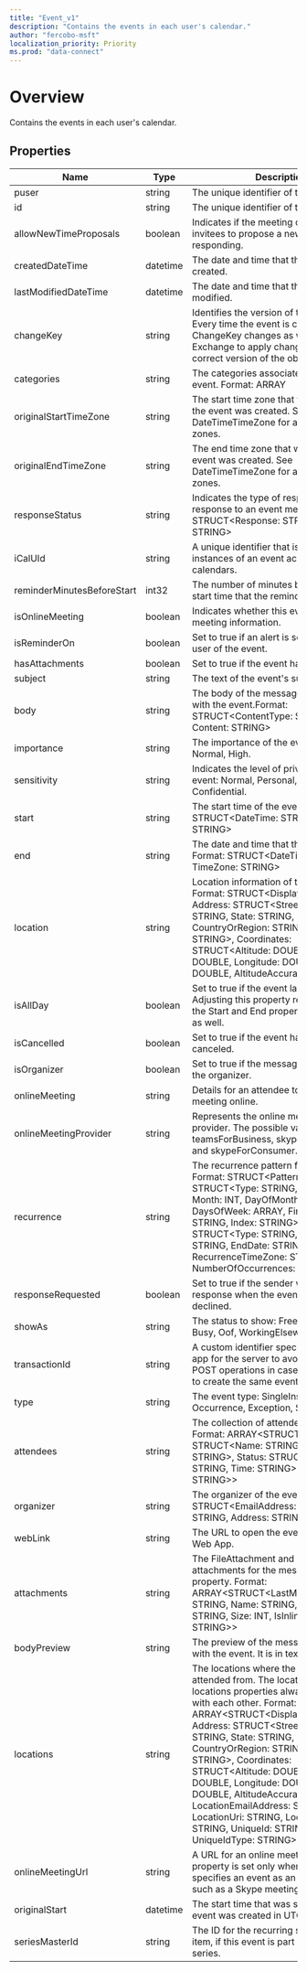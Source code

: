 ```yaml
---
title: "Event_v1"
description: "Contains the events in each user's calendar."
author: "fercobo-msft"
localization_priority: Priority
ms.prod: "data-connect"
---
```


# Overview

Contains the events in each user's calendar.

## Properties

| Name                       | Type     | Description                                                                                                                                                                                                                                                                                                                                                                                                                                                                                                                      |
| -------------------------- | -------- | -------------------------------------------------------------------------------------------------------------------------------------------------------------------------------------------------------------------------------------------------------------------------------------------------------------------------------------------------------------------------------------------------------------------------------------------------------------------------------------------------------------------------------- |
| puser                         | string   | The unique identifier of the user.  
| id                         | string   | The unique identifier of the event.                                                                                                                                                                                                                                                                                                                                                                                                                                                                                              |
| allowNewTimeProposals      | boolean  | Indicates if the meeting organizer allows invitees to propose a new time when responding.                                                                                                                                                                                                                                                                                                                                                                                                                                        |
| createdDateTime            | datetime | The date and time that the event was created.                                                                                                                                                                                                                                                                                                                                                                                                                                                                                    |
| lastModifiedDateTime       | datetime | The date and time that the event was last modified.                                                                                                                                                                                                                                                                                                                                                                                                                                                                              |
| changeKey                  | string   | Identifies the version of the event object. Every time the event is changed, ChangeKey changes as well. This allows Exchange to apply changes to the correct version of the object.                                                                                                                                                                                                                                                                                                                                              |
| categories                 | string   | The categories associated with the event. Format: ARRAY<STRING>                                                                                                                                                                                                                                                                                                                                                                                                                                                                  |
| originalStartTimeZone      | string   | The start time zone that was set when the event was created. See DateTimeTimeZone for a list of valid time zones.                                                                                                                                                                                                                                                                                                                                                                                                                |
| originalEndTimeZone        | string   | The end time zone that was set when the event was created. See DateTimeTimeZone for a list of valid time zones.                                                                                                                                                                                                                                                                                                                                                                                                                  |
| responseStatus             | string   | Indicates the type of response sent in response to an event message. Format: STRUCT<Response: STRING, Time: STRING>                                                                                                                                                                                                                                                                                                                                                                                                              |
| iCalUId                    | string   | A unique identifier that is shared by all instances of an event across different calendars.                                                                                                                                                                                                                                                                                                                                                                                                                                      |
| reminderMinutesBeforeStart | int32    | The number of minutes before the event start time that the reminder alert occurs.                                                                                                                                                                                                                                                                                                                                                                                                                                                |
| isOnlineMeeting            | boolean  | Indicates whether this event has online meeting information.                                                                                                                                                                                                                                                                                                                                                                                                                                                                     |
| isReminderOn               | boolean  | Set to true if an alert is set to remind the user of the event.                                                                                                                                                                                                                                                                                                                                                                                                                                                                  |
| hasAttachments             | boolean  | Set to true if the event has attachments.                                                                                                                                                                                                                                                                                                                                                                                                                                                                                        |
| subject                    | string   | The text of the event's subject line.                                                                                                                                                                                                                                                                                                                                                                                                                                                                                            |
| body                       | string   | The body of the message associated with the event.Format: STRUCT<ContentType: STRING, Content: STRING>                                                                                                                                                                                                                                                                                                                                                                                                                           |
| importance                 | string   | The importance of the event: Low, Normal, High.                                                                                                                                                                                                                                                                                                                                                                                                                                                                                  |
| sensitivity                | string   | Indicates the level of privacy for the event: Normal, Personal, Private, Confidential.                                                                                                                                                                                                                                                                                                                                                                                                                                           |
| start                      | string   | The start time of the event. Format: STRUCT<DateTime: STRING, TimeZone: STRING>                                                                                                                                                                                                                                                                                                                                                                                                                                                  |
| end                        | string   | The date and time that the event ends. Format: STRUCT<DateTime: STRING, TimeZone: STRING>                                                                                                                                                                                                                                                                                                                                                                                                                                        |
| location                   | string   | Location information of the event. Format: STRUCT<DisplayName: STRING, Address: STRUCT<Street: STRING, City: STRING, State: STRING, CountryOrRegion: STRING, PostalCode: STRING>, Coordinates: STRUCT<Altitude: DOUBLE, Latitude: DOUBLE, Longitude: DOUBLE, Accuracy: DOUBLE, AltitudeAccuracy: DOUBLE>>                                                                                                                                                                                                                        |
| isAllDay                   | boolean  | Set to true if the event lasts all day. Adjusting this property requires adjusting the Start and End properties of the event as well.                                                                                                                                                                                                                                                                                                                                                                                            |
| isCancelled                | boolean  | Set to true if the event has been canceled.                                                                                                                                                                                                                                                                                                                                                                                                                                                                                      |
| isOrganizer                | boolean  | Set to true if the message sender is also the organizer.                                                                                                                                                                                                                                                                                                                                                                                                                                                                         |
| onlineMeeting              | string   | Details for an attendee to join the meeting online.                                                                                                                                                                                                                                                                                                                                                                                                                                                                              |
| onlineMeetingProvider      | string   | Represents the online meeting service provider. The possible values are teamsForBusiness, skypeForBusiness, and skypeForConsumer.                                                                                                                                                                                                                                                                                                                                                                                                |
| recurrence                 | string   | The recurrence pattern for the event. Format: STRUCT<Pattern: STRUCT<Type: STRING, \`Interval\`: INT, Month: INT, DayOfMonth: INT, DaysOfWeek: ARRAY<STRING>, FirstDayOfWeek: STRING, Index: STRING>, \`Range\`: STRUCT<Type: STRING, StartDate: STRING, EndDate: STRING, RecurrenceTimeZone: STRING, NumberOfOccurrences: INT>>                                                                                                                                                                                                 |
| responseRequested          | boolean  | Set to true if the sender would like a response when the event is accepted or declined.                                                                                                                                                                                                                                                                                                                                                                                                                                          |
| showAs                     | string   | The status to show: Free, Tentative, Busy, Oof, WorkingElsewhere, Unknown.                                                                                                                                                                                                                                                                                                                                                                                                                                                       |
| transactionId              | string   | A custom identifier specified by a client app for the server to avoid redundant POST operations in case of client retries to create the same event.                                                                                                                                                                                                                                                                                                                                                                              |
| type                       | string   | The event type: SingleInstance, Occurrence, Exception, SeriesMaster.                                                                                                                                                                                                                                                                                                                                                                                                                                                             |
| attendees                  | string   | The collection of attendees for the event. Format: ARRAY<STRUCT<EmailAddress: STRUCT<Name: STRING, Address: STRING>, Status: STRUCT<Response: STRING, Time: STRING>, Type: STRING>>                                                                                                                                                                                                                                                                                                                                              |
| organizer                  | string   | The organizer of the event. Format: STRUCT<EmailAddress: STRUCT<Name: STRING, Address: STRING>>                                                                                                                                                                                                                                                                                                                                                                                                                                  |
| webLink                    | string   | The URL to open the event in Outlook Web App.                                                                                                                                                                                                                                                                                                                                                                                                                                                                                    |
| attachments                | string   | The FileAttachment and ItemAttachment attachments for the message. Navigation property. Format: ARRAY<STRUCT<LastModifiedDateTime: STRING, Name: STRING, ContentType: STRING, Size: INT, IsInline: BOOLEAN, Id: STRING>>                                                                                                                                                                                                                                                                                                         |
| bodyPreview                | string   | The preview of the message associated with the event. It is in text format.                                                                                                                                                                                                                                                                                                                                                                                                                                                      |
| locations                  | string   | The locations where the event is held or attended from. The location and locations properties always correspond with each other. Format:  ARRAY<STRUCT<DisplayName: STRING, Address: STRUCT<Street: STRING, City: STRING, State: STRING, CountryOrRegion: STRING, PostalCode: STRING>, Coordinates: STRUCT<Altitude: DOUBLE, Latitude: DOUBLE, Longitude: DOUBLE, Accuracy: DOUBLE, AltitudeAccuracy: DOUBLE>, LocationEmailAddress: STRING, LocationUri: STRING, LocationType: STRING, UniqueId: STRING, UniqueIdType: STRING>> |
| onlineMeetingUrl           | string   | A URL for an online meeting. The property is set only when an organizer specifies an event as an online meeting such as a Skype meeting                                                                                                                                                                                                                                                                                                                                                                                          |
| originalStart              | datetime | The start time that was set when the event was created in UTC time.                                                                                                                                                                                                                                                                                                                                                                                                                                                              |
| seriesMasterId             | string   | The ID for the recurring series master item, if this event is part of a recurring series.                                                                                                                                                                                                                                                                                                                                                                                                                                        |
